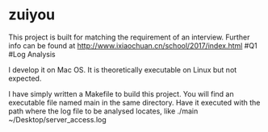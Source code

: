 # zuiyou
This project is built for matching the requirement of an interview. 
Further info can be found at
http://www.ixiaochuan.cn/school/2017/index.html  #Q1 #Log Analysis

I develop it on Mac OS. It is theoretically executable on Linux but not expected.

I have simply written a Makefile to build this project.
You will find an executable file named main in the same directory.
Have it executed with the path where the log file to be analysed locates, 
like
./main ~/Desktop/server_access.log
